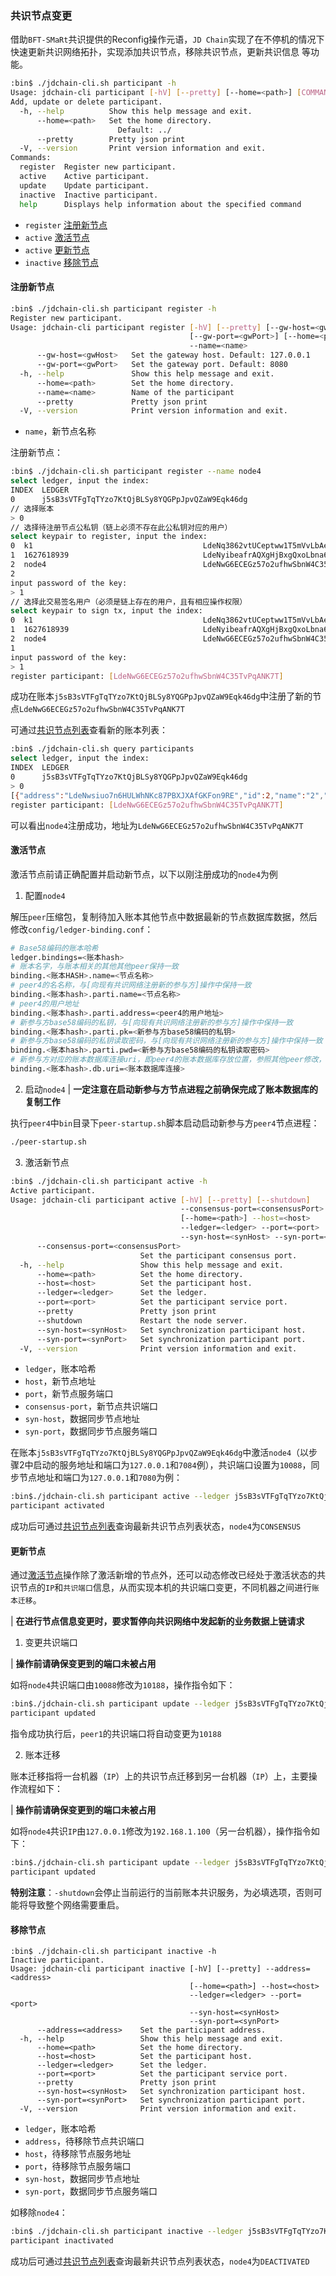 ### 共识节点变更

借助`BFT-SMaRt`共识提供的Reconfig操作元语，`JD Chain`实现了在不停机的情况下快速更新共识网络拓扑，实现添加共识节点，移除共识节点，更新共识信息 等功能。
```bash
:bin$ ./jdchain-cli.sh participant -h
Usage: jdchain-cli participant [-hV] [--pretty] [--home=<path>] [COMMAND]
Add, update or delete participant.
  -h, --help          Show this help message and exit.
      --home=<path>   Set the home directory.
                        Default: ../
      --pretty        Pretty json print
  -V, --version       Print version information and exit.
Commands:
  register  Register new participant.
  active    Active participant.
  update    Update participant.
  inactive  Inactive participant.
  help      Displays help information about the specified command
```
- `register` [注册新节点](#注册新节点)
- `active` [激活节点](#激活节点)
-  `active` [更新节点](#更新节点)
- `inactive` [移除节点](#移除节点)

#### 注册新节点

```bash
:bin$ ./jdchain-cli.sh participant register -h
Register new participant.
Usage: jdchain-cli participant register [-hV] [--pretty] [--gw-host=<gwHost>]
                                        [--gw-port=<gwPort>] [--home=<path>]
                                        --name=<name>
      --gw-host=<gwHost>   Set the gateway host. Default: 127.0.0.1
      --gw-port=<gwPort>   Set the gateway port. Default: 8080
  -h, --help               Show this help message and exit.
      --home=<path>        Set the home directory.
      --name=<name>        Name of the participant
      --pretty             Pretty json print
  -V, --version            Print version information and exit.
```
- `name`，新节点名称

注册新节点：
```bash
:bin$ ./jdchain-cli.sh participant register --name node4
select ledger, input the index:
INDEX  LEDGER
0      j5sB3sVTFgTqTYzo7KtQjBLSy8YQGPpJpvQZaW9Eqk46dg
// 选择账本
> 0
// 选择待注册节点公私钥（链上必须不存在此公私钥对应的用户）
select keypair to register, input the index:
0  k1                                      LdeNq3862vtUCeptww1T5mVvLbAeppYqVNdqD
1  1627618939                              LdeNyibeafrAQXgHjBxgQxoLbna6hL4BcXZiw
2  node4                                   LdeNwG6ECEGz57o2ufhwSbnW4C35TvPqANK7T
2
input password of the key:
> 1
// 选择此交易签名用户（必须是链上存在的用户，且有相应操作权限）
select keypair to sign tx, input the index:
0  k1                                      LdeNq3862vtUCeptww1T5mVvLbAeppYqVNdqD
1  1627618939                              LdeNyibeafrAQXgHjBxgQxoLbna6hL4BcXZiw
2  node4                                   LdeNwG6ECEGz57o2ufhwSbnW4C35TvPqANK7T
1
input password of the key:
> 1
register participant: [LdeNwG6ECEGz57o2ufhwSbnW4C35TvPqANK7T]
```
成功在账本`j5sB3sVTFgTqTYzo7KtQjBLSy8YQGPpJpvQZaW9Eqk46dg`中注册了新的节点`LdeNwG6ECEGz57o2ufhwSbnW4C35TvPqANK7T`

可通过[共识节点列表](query.md#共识节点列表)查看新的账本列表：
```bash
:bin$ ./jdchain-cli.sh query participants
select ledger, input the index:
INDEX  LEDGER
0      j5sB3sVTFgTqTYzo7KtQjBLSy8YQGPpJpvQZaW9Eqk46dg
> 0
[{"address":"LdeNwsiuo7n6HULWhNKc87PBXJXAfGKFon9RE","id":2,"name":"2","participantNodeState":"CONSENSUS","pubKey":"7VeRFF1ednwhrFoe5cngKwPUJ2N4iFKD9Jt53GxSCc1MmPQ6"},{"address":"LdeNiXZbsBCsTc2ZGp1PGBX81aUxPekhwEwmY","id":1,"name":"1","participantNodeState":"CONSENSUS","pubKey":"7VeREmuT4fF9yRPEMbSSaNLKbLa3qoTpfGHRgwpnSWUn5tqW"},{"address":"LdeNwG6ECEGz57o2ufhwSbnW4C35TvPqANK7T","id":4,"name":"node4","participantNodeState":"READY","pubKey":"7VeRKiWHcHjNoYH9kJk2fxoJxgBrstVJ7bHRecKewJAKcvUD"},{"address":"LdeNyibeafrAQXgHjBxgQxoLbna6hL4BcXZiw","id":0,"name":"0","participantNodeState":"CONSENSUS","pubKey":"7VeRJpb2XX8XKAaC7G5zQg9DbgKM8gmLhUBtGFmerFbhJTZn"},{"address":"LdeP2ji8PR1DPsLt5NoFeiBnhpckrLHgCJge6","id":3,"name":"3","participantNodeState":"CONSENSUS","pubKey":"7VeRGE4V9MR7HgAqTrkxGvJvaaKRZ3fAjHUjYzpNBGcjfAvr"}]
register participant: [LdeNwG6ECEGz57o2ufhwSbnW4C35TvPqANK7T]
```
可以看出`node4`注册成功，地址为`LdeNwG6ECEGz57o2ufhwSbnW4C35TvPqANK7T`

#### 激活节点

激活节点前请正确配置并启动新节点，以下以刚注册成功的`node4`为例

1. 配置`node4`

解压`peer`压缩包，复制待加入账本其他节点中数据最新的节点数据库数据，然后修改`config/ledger-binding.conf`：
```bash
# Base58编码的账本哈希
ledger.bindings=<账本hash>
# 账本名字，与账本相关的其他其他peer保持一致
binding.<账本HASH>.name=<节点名称>
# peer4的名名称，与[向现有共识网络注册新的参与方]操作中保持一致
binding.<账本hash>.parti.name=<节点名称>
# peer4的用户地址
binding.<账本hash>.parti.address=<peer4的用户地址>
# 新参与方base58编码的私钥，与[向现有共识网络注册新的参与方]操作中保持一致
binding.<账本hash>.parti.pk=<新参与方base58编码的私钥>
# 新参与方base58编码的私钥读取密码，与[向现有共识网络注册新的参与方]操作中保持一致
binding.<账本hash>.parti.pwd=<新参与方base58编码的私钥读取密码>
# 新参与方对应的账本数据库连接uri，即peer4的账本数据库存放位置，参照其他peer修改，不可与其他peer混用
binding.<账本hash>.db.uri=<账本数据库连接>
```

2. 启动`node4`
| **一定注意在启动新参与方节点进程之前确保完成了账本数据库的复制工作**

执行`peer4`中`bin`目录下`peer-startup.sh`脚本启动启动新参与方`peer4`节点进程：
```bash
./peer-startup.sh
```

3. 激活新节点
```bash
:bin$ ./jdchain-cli.sh participant active -h
Active participant.
Usage: jdchain-cli participant active [-hV] [--pretty] [--shutdown]
                                      --consensus-port=<consensusPort>
                                      [--home=<path>] --host=<host>
                                      --ledger=<ledger> --port=<port>
                                      --syn-host=<synHost> --syn-port=<synPort>
      --consensus-port=<consensusPort>
                             Set the participant consensus port.
  -h, --help                 Show this help message and exit.
      --home=<path>          Set the home directory.
      --host=<host>          Set the participant host.
      --ledger=<ledger>      Set the ledger.
      --port=<port>          Set the participant service port.
      --pretty               Pretty json print
      --shutdown             Restart the node server.
      --syn-host=<synHost>   Set synchronization participant host.
      --syn-port=<synPort>   Set synchronization participant port.
  -V, --version              Print version information and exit.
```
- `ledger`，账本哈希
- `host`，新节点地址
- `port`，新节点服务端口
- `consensus-port`，新节点共识端口
- `syn-host`，数据同步节点地址
- `syn-port`，数据同步节点服务端口

在账本`j5sB3sVTFgTqTYzo7KtQjBLSy8YQGPpJpvQZaW9Eqk46dg`中激活`node4`（以步骤2中启动的服务地址和端口为`127.0.0.1`和`7084`例），共识端口设置为`10088`，同步节点地址和端口为`127.0.0.1`和`7080`为例：
```bash
:bin$./jdchain-cli.sh participant active --ledger j5sB3sVTFgTqTYzo7KtQjBLSy8YQGPpJpvQZaW9Eqk46dg --host 127.0.0.1 --port 7084 --consensus-port 10088 --syn-host 127.0.0.1 --syn-port 7080
participant activated
```

成功后可通过[共识节点列表](query.md#共识节点列表)查询最新共识节点列表状态，`node4`为`CONSENSUS`

#### 更新节点

通过[激活节点](#激活节点)操作除了激活新增的节点外，还可以动态修改已经处于激活状态的共识节点的`IP`和`共识端口`信息，从而实现本机的共识端口变更，不同机器之间进行`账本迁移`。

| **在进行节点信息变更时，要求暂停向共识网络中发起新的业务数据上链请求**

1. 变更共识端口

| **操作前请确保变更到的端口未被占用**

如将`node4`共识端口由`10088`修改为`10188`，操作指令如下：

```bash
:bin$./jdchain-cli.sh participant update --ledger j5sB3sVTFgTqTYzo7KtQjBLSy8YQGPpJpvQZaW9Eqk46dg --host 127.0.0.1 --port 7084 --consensus-port 10188 --syn-host 127.0.0.1 --syn-port 7080
participant updated
```
指令成功执行后，`peer1`的共识端口将自动变更为`10188`

2. 账本迁移

账本迁移指将一台机器（`IP`）上的共识节点迁移到另一台机器（`IP`）上，主要操作流程如下：

| **操作前请确保变更到的端口未被占用**

如将`node4`共识`IP`由`127.0.0.1`修改为`192.168.1.100`（另一台机器），操作指令如下：

```bash
:bin$./jdchain-cli.sh participant update --ledger j5sB3sVTFgTqTYzo7KtQjBLSy8YQGPpJpvQZaW9Eqk46dg --host 192.168.1.100 --port 7084 --consensus-port 10188 --syn-host 127.0.0.1 --syn-port 7080 -shutdown
participant updated
```

**特别注意**：`-shutdown`会停止当前运行的当前账本共识服务，为必填选项，否则可能将导致整个网络需要重启。

#### 移除节点

```
:bin$ ./jdchain-cli.sh participant inactive -h
Inactive participant.
Usage: jdchain-cli participant inactive [-hV] [--pretty] --address=<address>
                                        [--home=<path>] --host=<host>
                                        --ledger=<ledger> --port=<port>
                                        --syn-host=<synHost>
                                        --syn-port=<synPort>
      --address=<address>    Set the participant address.
  -h, --help                 Show this help message and exit.
      --home=<path>          Set the home directory.
      --host=<host>          Set the participant host.
      --ledger=<ledger>      Set the ledger.
      --port=<port>          Set the participant service port.
      --pretty               Pretty json print
      --syn-host=<synHost>   Set synchronization participant host.
      --syn-port=<synPort>   Set synchronization participant port.
  -V, --version              Print version information and exit.
```
- `ledger`，账本哈希
- `address`，待移除节点共识端口
- `host`，待移除节点服务地址
- `port`，待移除节点服务端口
- `syn-host`，数据同步节点地址
- `syn-port`，数据同步节点服务端口

如移除`node4`：
```bash
:bin$ ./jdchain-cli.sh participant inactive --ledger j5sB3sVTFgTqTYzo7KtQjBLSy8YQGPpJpvQZaW9Eqk46dg --address LdeNwG6ECEGz57o2ufhwSbnW4C35TvPqANK7T --host 127.0.0.1 --port 7084 --syn-host 127.0.0.1 --syn-port 7080
participant inactivated
```

成功后可通过[共识节点列表](query.md#共识节点列表)查询最新共识节点列表状态，`node4`为`DEACTIVATED`